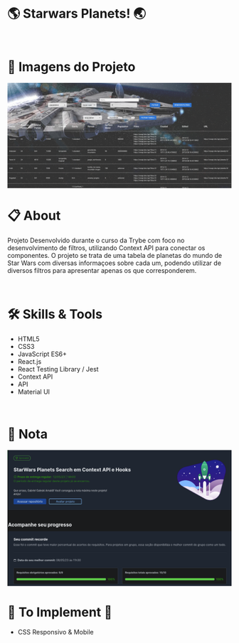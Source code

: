 # :earth_americas: Starwars Planets! :earth_asia:

<br>

# :camera_flash: Imagens do Projeto

  
  <img width="800" alt="Imagem pagina wallet" src="./images/page2.png">


<br>

# :clipboard: About
Projeto Desenvolvido durante o curso da Trybe com foco no desenvolvimento de filtros, utilizando Context API para conectar os componentes. O projeto se trata de 
uma tabela de planetas do mundo de Star Wars com diversas informaçoes sobre cada um, podendo utilizar de diversos filtros para apresentar apenas os que corresponderem.


<br>

# :hammer_and_wrench: Skills & Tools

- HTML5
- CSS3
- JavaScript ES6+
- React.js
- React Testing Library / Jest
- Context API
- API
- Material UI

<br>

# :scroll: Nota

 <img width="700" alt="Imagem da Nota" src="./images/nota.png">
 
# :construction: To Implement :construction:

- CSS Responsivo & Mobile
